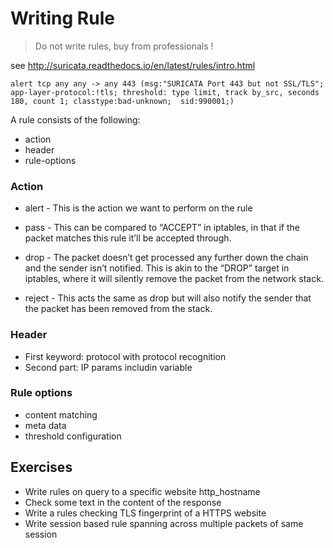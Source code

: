 # Writing Rule

> Do not write rules, buy from professionals !

see http://suricata.readthedocs.io/en/latest/rules/intro.html

```
alert tcp any any -> any 443 (msg:"SURICATA Port 443 but not SSL/TLS"; app-layer-protocol:!tls; threshold: type limit, track by_src, seconds 180, count 1; classtype:bad-unknown;  sid:990001;)
```

A rule consists of the following:
* action
* header
* rule-options

### Action

* alert - This is the action we want to perform on the rule

* pass - This can be compared to “ACCEPT” in iptables, in that if the packet matches this rule it’ll be accepted through.
* drop - The packet doesn’t get processed any further down the chain and the sender isn’t notified. This is akin to the “DROP” target in iptables, where it will silently remove the packet from the network stack.
* reject - This acts the same as drop but will also notify the sender that the packet has been removed from the stack.

### Header

* First keyword: protocol with protocol recognition
* Second part: IP params includin variable

### Rule options

* content matching
* meta data
* threshold configuration

## Exercises

* Write rules on query to a specific website http_hostname
* Check some text in the content of the response
* Write a rules checking TLS fingerprint of a HTTPS website
* Write session based rule spanning across multiple packets of same session
